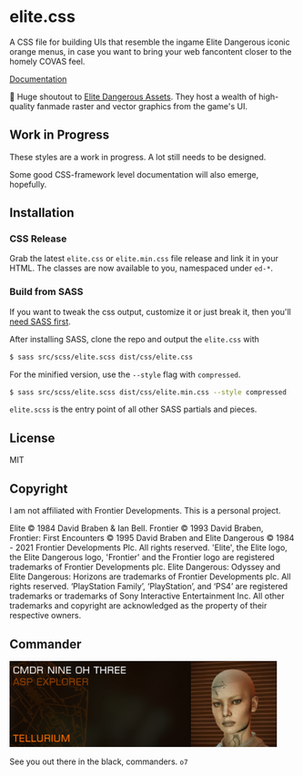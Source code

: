 # elite.css

A CSS file for building UIs that resemble the ingame Elite Dangerous iconic orange menus, in case you want to bring your web fancontent closer to the homely COVAS feel.

[Documentation](http://neiva.rs/elitecss/)

🚀 Huge shoutout to [Elite Dangerous Assets](https://edassets.org/). They host a wealth of high-quality fanmade raster and vector graphics from the game's UI.

## Work in Progress

These styles are a work in progress. A lot still needs to be designed.

Some good CSS-framework level documentation will also emerge, hopefully.

## Installation

### CSS Release

Grab the latest `elite.css` or `elite.min.css` file release and link it in your HTML. The classes are now available to you, namespaced under `ed-*`.

### Build from SASS

If you want to tweak the css output, customize it or just break it, then you'll [need SASS first](https://sass-lang.com/install).

After installing SASS, clone the repo and output the `elite.css` with

```bash
$ sass src/scss/elite.scss dist/css/elite.css
```

For the minified version, use the `--style` flag with `compressed`.

```bash
$ sass src/scss/elite.scss dist/css/elite.min.css --style compressed
```

`elite.scss` is the entry point of all other SASS partials and pieces.

## License

MIT

## Copyright

I am not affiliated with Frontier Developments. This is a personal project.

Elite © 1984 David Braben & Ian Bell. Frontier © 1993 David Braben, Frontier: First Encounters © 1995 David Braben and Elite Dangerous © 1984 - 2021 Frontier Developments Plc. All rights reserved. 'Elite', the Elite logo, the Elite Dangerous logo, 'Frontier' and the Frontier logo are registered trademarks of Frontier Developments plc. Elite Dangerous: Odyssey and Elite Dangerous: Horizons are trademarks of Frontier Developments plc. All rights reserved. ‘PlayStation Family’, ‘PlayStation’, and ‘PS4’ are registered trademarks or trademarks of Sony Interactive Entertainment Inc. All other trademarks and copyright are acknowledged as the property of their respective owners.

## Commander

![CMDR Nine Oh Three](docs/img/cmdr903.png)

See you out there in the black, commanders. `o7`
